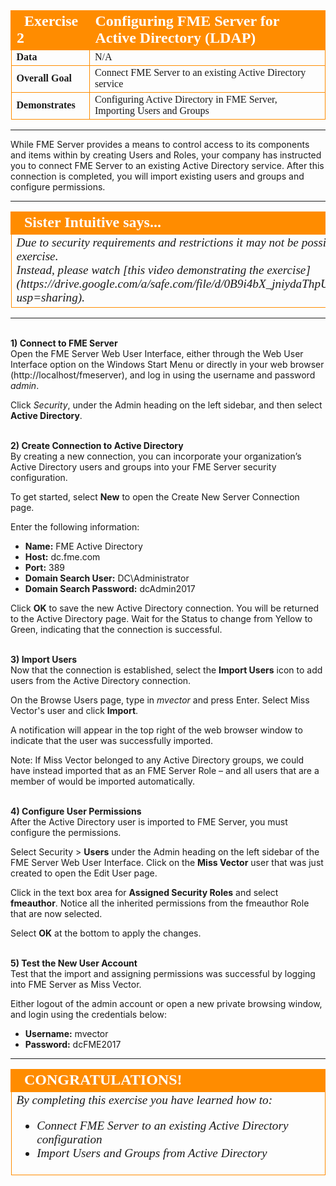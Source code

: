 <!--Exercise Section-->

<table style="border-spacing: 0px;border-collapse: collapse;font-family:serif">
<tr>
<td width=25% style="vertical-align:middle;background-color:darkorange;border: 2px solid darkorange">
<i class="fa fa-cogs fa-lg fa-pull-left fa-fw" style="color:white;padding-right: 12px;vertical-align:text-top"></i>
<span style="color:white;font-size:x-large;font-weight: bold">Exercise 2</span>
</td>
<td style="border: 2px solid darkorange;background-color:darkorange;color:white">
<span style="color:white;font-size:x-large;font-weight: bold">Configuring FME Server for Active Directory (LDAP)</span>
</td>
</tr>

<tr>
<td style="border: 1px solid darkorange; font-weight: bold">Data</td>
<td style="border: 1px solid darkorange">N/A</td>
</tr>

<tr>
<td style="border: 1px solid darkorange; font-weight: bold">Overall Goal</td>
<td style="border: 1px solid darkorange">Connect FME Server to an existing Active Directory service</td>
</tr>

<tr>
<td style="border: 1px solid darkorange; font-weight: bold">Demonstrates</td>
<td style="border: 1px solid darkorange">Configuring Active Directory in FME Server, Importing Users and Groups</td>
</tr>

</table>

---

While FME Server provides a means to control access to its components and items within by creating Users and Roles, your company has instructed you to connect FME Server to an existing Active Directory service. After this connection is completed, you will import existing users and groups and configure permissions.

---

<!--Person X Says Section-->

<table style="border-spacing: 0px">
<tr>
<td style="vertical-align:middle;background-color:darkorange;border: 2px solid darkorange">
<i class="fa fa-quote-left fa-lg fa-pull-left fa-fw" style="color:white;padding-right: 12px;vertical-align:text-top"></i>
<span style="color:white;font-size:x-large;font-weight: bold;font-family:serif">Sister Intuitive says...</span>
</td>
</tr>

<tr>
<td style="border: 1px solid darkorange">
<span style="font-family:serif; font-style:italic; font-size:larger">
Due to security requirements and restrictions it may not be possible to complete this exercise.<br>
Instead, please watch [this video demonstrating the exercise](https://drive.google.com/a/safe.com/file/d/0B9i4bX_jniydaThpUGZqOF9JVkk/view?usp=sharing).
</span>
</td>
</tr>
</table>

---

<br>**1) Connect to FME Server** 
<br>Open the FME Server Web User Interface, either through the Web User Interface option on the Windows Start Menu or directly in your web browser (http://localhost/fmeserver), and log in using the username and password *admin*. 

Click *Security*, under the Admin heading on the left sidebar, and then select **Active Directory**.


<br>**2) Create Connection to Active Directory** 
<br>By creating a new connection, you can incorporate your organization’s Active Directory users and groups into your FME Server security configuration.

To get started, select **New** to open the Create New Server Connection page.

Enter the following information:

- **Name:** FME Active Directory
- **Host:** dc.fme.com
- **Port:** 389
- **Domain Search User:** DC\Administrator
- **Domain Search Password:** dcAdmin2017

Click **OK** to save the new Active Directory connection. You will be returned to the Active Directory page. Wait for the Status to change from Yellow to Green, indicating that the connection is successful.


<br>**3) Import Users** 
<br>Now that the connection is established, select the **Import Users** icon to add users from the Active Directory connection.

On the Browse Users page, type in *mvector* and press Enter. Select Miss Vector's user and click **Import**. 

A notification will appear in the top right of the web browser window to indicate that the user was successfully imported.

Note: If Miss Vector belonged to any Active Directory groups, we could have instead imported that as an FME Server Role – and all users that are a member of would be imported automatically.


<br>**4) Configure User Permissions** 
<br>After the Active Directory user is imported to FME Server, you must configure the permissions.

Select Security &gt; **Users** under the Admin heading on the left sidebar of the FME Server Web User Interface. Click on the **Miss Vector** user that was just created to open the Edit User page.

Click in the text box area for **Assigned Security Roles** and select **fmeauthor**. Notice all the inherited permissions from the fmeauthor Role that are now selected.

Select **OK** at the bottom to apply the changes.


<br>**5) Test the New User Account**
<br>Test that the import and assigning permissions was successful by logging into FME Server as Miss Vector.

Either logout of the admin account or open a new private browsing window, and login using the credentials below:

- **Username:** mvector
- **Password:** dcFME2017

---

<!--Exercise Congratulations Section--> 

<table style="border-spacing: 0px">
<tr>
<td style="vertical-align:middle;background-color:darkorange;border: 2px solid darkorange">
<i class="fa fa-thumbs-o-up fa-lg fa-pull-left fa-fw" style="color:white;padding-right: 12px;vertical-align:text-top"></i>
<span style="color:white;font-size:x-large;font-weight: bold;font-family:serif">CONGRATULATIONS!</span>
</td>
</tr>

<tr>
<td style="border: 1px solid darkorange">
<span style="font-family:serif; font-style:italic; font-size:larger">
By completing this exercise you have learned how to:
<br>
<ul><li>Connect FME Server to an existing Active Directory configuration</li>
<li>Import Users and Groups from Active Directory</li></ul>
</span>
</td>
</tr>
</table>
